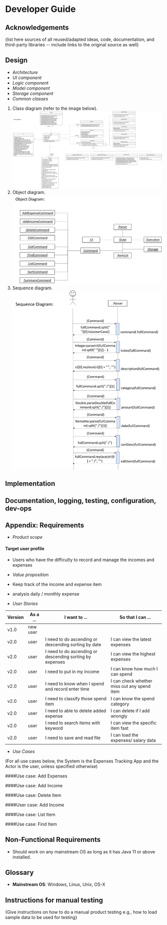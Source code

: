 # Developer Guide

## Acknowledgements

{list here sources of all reused/adapted ideas, code, documentation, and third-party libraries -- include links to the original source as well}

## Design 

* *Architecture*
* *UI component*  
* *Logic component*
* *Model component*
* *Storage component*
* *Common classes*

1. Class diagram (refer to the image below).<br/>
   ![Class Diagram](./diagram/class_diagram.jpg)
1. Object diagram.<br/>
   ![Object Diagram](./diagram/object_diagram.jpg)
1. Sequence diagram.<br/>
   ![Sequence Diagram](./diagram/sequence_diagram.jpg)
   
 
## Implementation

## Documentation, logging, testing, configuration, dev-ops

## Appendix: Requirements

 * *Product scope*
  #### Target user profile

* Users who have the difficulty to record and manage the incomes and expenses

 * *Value proposition*

* Keep track of the income and expense item
* analysis daily / monthly expense

* *User Stories*

|Version| As a ... | I want to ... | So that I can ...|
|--------|----------|---------------|------------------|
|v1.0|new user|||
|v2.0|user|I need to do ascending or descending sorting by date|I can view the latest expenses|
|v2.0|user|I need to do ascending or descending sorting by expenses|I can view the highest expenses|
|v2.0|user|I need to put in my income|I can know how much I can spend|
|v2.0|user|I need to know when I spend and record enter time|I can check whether miss out any spend item|
|v2.0|user|I need to classify those spend item|I can know the spend category|
|v2.0|user|I need to able to delete added expense|I can delete if I add wrongly
|v2.0|user|I need to search items with keyword|I can view the specific item fast|
|v2.0|user|I need to save and read file|I can load the expenses/ salary data|


* *Use Cases*

(For all use cases below, the System is the Expenses Tracking App and the Actor is the user, unless specified otherwise)

####Use case: Add Expenses

####Use case: Add Income

####Use case: Delete Item

####User case: Add Income

####Use case: List Item

####Use case: Find Item

## Non-Functional Requirements

* Should work on any mainstream OS as long as it has Java 11 or above installed.

## Glossary

* **Mainstream OS**:  Windows, Linux, Unix, OS-X

## Instructions for manual testing

{Give instructions on how to do a manual product testing e.g., how to load sample data to be used for testing}
